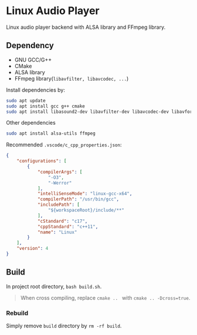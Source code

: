 # Linux Audio Player

Linux audio player backend with ALSA library and FFmpeg library.

## Dependency

* GNU GCC/G++
* CMake
* ALSA library
* FFmpeg library(`libavfilter, libavcodec, ...`)

Install dependencies by:

```bash
sudo apt update
sudo apt install gcc g++ cmake
sudo apt install libasound2-dev libavfilter-dev libavcodec-dev libavformat-dev libswresample-dev libavutil-dev
```

Other dependencies 

```bash
sudo apt install alsa-utils ffmpeg
```

Recommended `.vscode/c_cpp_properties.json`:

```json
{
    "configurations": [
        {
            "compilerArgs": [
                "-O3",
                "-Werror"
            ],
            "intelliSenseMode": "linux-gcc-x64",
            "compilerPath": "/usr/bin/gcc",
            "includePath": [
                "${workspaceRoot}/include/**"
            ],
            "cStandard": "c17",
            "cppStandard": "c++11",
            "name": "Linux"
        }
    ],
    "version": 4
}
```

## Build

In project root directory, `bash build.sh`.

> When cross compiling, replace `cmake .. ` with `cmake .. -Dcross=true`.

### Rebuild

Simply remove `build` directory by `rm -rf build`.
